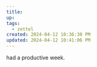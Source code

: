 ```yaml
---
title:
up: 
tags:
  - zettel
created: 2024-04-12 10:36:30 PM
updated: 2024-04-12 10:41:06 PM
---
```

had a productive week. 

